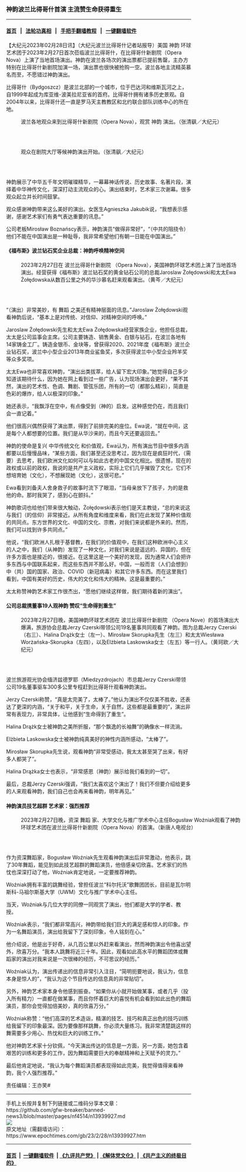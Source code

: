 ### 神韵波兰比得哥什首演 主流赞生命获得重生
------------------------

#### [首页](https://github.com/gfw-breaker/banned-news3/blob/master/README.md) &nbsp;&nbsp;|&nbsp;&nbsp; [法轮功真相](https://github.com/begood0513/basic/blob/master/README.md)  &nbsp;&nbsp;|&nbsp;&nbsp; [手把手翻墙教程](https://github.com/gfw-breaker/guides/wiki)  &nbsp;&nbsp;|&nbsp;&nbsp; [一键翻墙软件](https://github.com/gfw-breaker/nogfw/blob/master/README.md)  



<div><p>
 【大纪元2023年02月28日讯】（大纪元波兰比得哥什记者站报导）美国
 <ok href="https://www.epochtimes.com/gb/tag/%E7%A5%9E%E9%9F%B5.html">
  神韵
 </ok>
 环球艺术团于2023年2月27日首次莅临波兰比得哥什，在比得哥什新剧院（Opera Nova）上演了当地首场演出。神韵在波兰各场次的演出票都已提前售罄，主办方特别在比得哥什新剧院加演一场，演出票也很快被抢购一空。波兰各地主流精英慕名而至，不愿错过神韵演出。
</p>
<p>
 比得哥什（Bydgoszcz）是波兰北部的一个城市，位于巴达河和维斯瓦河之上，自1999年起成为库亚维-波美拉尼亚省的首府。比得哥什拥有诸多历史景观。自2004年以来，比得哥什还一直是罗马天主教教区和北约联合部队训练中心的所在地。
</p>
<figure aria-describedby="caption-attachment-13939934" class="wp-caption aligncenter" id="attachment_13939934" style="width: 600px">
 <ok href="https://i.epochtimes.com/assets/uploads/2023/02/id13939934-230227163423100101.jpg" target="_blank">
  <img alt="" class="size-large wp-image-13939934" src="https://i.epochtimes.com/assets/uploads/2023/02/id13939934-230227163423100101-600x400.jpg" title=""/>
 </ok>
 <br/><figcaption class="wp-caption-text" id="caption-attachment-13939934">
  波兰各地观众来到比得哥什新剧院（Opera Nova），观赏
  <ok href="https://www.epochtimes.com/gb/tag/%E7%A5%9E%E9%9F%B5.html">
   神韵
  </ok>
  演出。（张清飖／大纪元）
 </figcaption><br/>
</figure><br/>
<figure aria-describedby="caption-attachment-13939935" class="wp-caption aligncenter" id="attachment_13939935" style="width: 600px">
 <ok href="https://i.epochtimes.com/assets/uploads/2023/02/id13939935-230227163415100101.jpg" target="_blank">
  <img alt="" class="size-large wp-image-13939935" src="https://i.epochtimes.com/assets/uploads/2023/02/id13939935-230227163415100101-600x400.jpg" title=""/>
 </ok>
 <br/><figcaption class="wp-caption-text" id="caption-attachment-13939935">
  观众在剧院大厅等候神韵演出开始。（张清飖／大纪元）
 </figcaption><br/>
</figure><br/>
<p>
 神韵展示了中华五千年文明璀璨精华，一幕幕神话传说、历史故事、名著片段，演绎着中华神传文化，深深打动主流观众的心。演出结束时，艺术家三次谢幕。很多观众起立并长时间鼓掌。
</p>
<p>
 观众感谢神韵带来这么美好的演出。女医生Agnieszka Jakubik说，“我想表示感谢，感谢艺术家们有勇气表达重要的讯息。”
</p>
<p>
 公司老板Mirosław Boznańscy表示，神韵演员“做得非常好”，“（中共的阻挠令）他们不能在中国演出是一种耻辱，我非常希望他们有朝一日能在中国演出。”
</p>
<h4>
 《福布斯》波兰钻石奖企业总裁：神韵呼唤精神空间
</h4>
<figure aria-describedby="caption-attachment-13939936" class="wp-caption aligncenter" id="attachment_13939936" style="width: 600px">
 <ok href="https://i.epochtimes.com/assets/uploads/2023/02/id13939936-230227171402100101.jpg" target="_blank">
  <img alt="" class="size-large wp-image-13939936" src="https://i.epochtimes.com/assets/uploads/2023/02/id13939936-230227171402100101-600x400.jpg" title=""/>
 </ok>
 <br/><figcaption class="wp-caption-text" id="caption-attachment-13939936">
  2023年2月27日在
  <ok href="https://www.epochtimes.com/gb/tag/%E6%B3%A2%E5%85%B0%E6%AF%94%E5%BE%97%E5%93%A5%E4%BB%80%E6%96%B0%E5%89%A7%E9%99%A2.html">
   波兰比得哥什新剧院
  </ok>
  （Opera Nova），美国神韵环球艺术团上演了当地首场演出。经营获得《福布斯》波兰钻石奖的黄金钻石公司的总裁Jaroslaw Żołędowski和太太Ewa Żołędowska从数百公里之外的华沙慕名赶来观看演出。（黄芩／大纪元）
 </figcaption><br/>
</figure><br/>
<p>
 “（演出）非常美妙，有
 <ok href="https://www.epochtimes.com/gb/tag/%E8%88%9E%E8%B9%88.html">
  舞蹈
 </ok>
 之美还有精神层面的讯息。”Jaroslaw Żołędowski观看神韵后说，“基本上是对传统、对信仰、对精神空间的呼唤。”
</p>
<p>
 Jaroslaw Żołędowski先生和太太Ewa Żołędowska经营家族企业，他担任总裁，太太是公司监事会主席。公司主要铸造、销售黄金、白银与钻石，在波兰各地有14家铸金工厂。铸造金银币、金块等，曾获得2020、2021年度《福布斯》波兰企业钻石奖，波兰中小型企业2013年商业鲨鱼奖，多次获得波兰中小型企业羚羊奖等众多奖项。
</p>
<p>
 太太Ewa也非常喜欢神韵，“演出出类拔萃，给人留下宏大印象。”她觉得自己多少知道该期待什么，因为她在网上看到过一些广告，认为现场演出会更好，“果不其然，演出的艺术性、色调、舞剧、管弦乐团，所有的一切（都那么精彩），简直是色彩的爆炸，给人以极深的印象。”
</p>
<p>
 她还表示，“我飘浮在空中，有点像受到（神的）启发。这种感觉仍在，而且我们会一直记着。”
</p>
<p>
 他们很高兴偶然获得了演出票，得到了前排完美的座位。Ewa说，“就在中间，这是每个人都想要的位置。我们是从华沙来的，而且今天还要返回去。”
</p>
<p>
 神韵的使命是复兴
 <ok href="https://www.epochtimes.com/gb/tag/%E4%B8%AD%E5%8D%8E%E4%BC%A0%E7%BB%9F%E6%96%87%E5%8C%96.html">
  中华传统文化
 </ok>
 和价值观，Ewa认为，所有演出节目中很多内涵都要以后慢慢品味，“某些方面，我们甚至还没思考过，因为现在是疯狂时代，（需要）去思考，我们欧洲文化如何可以与如此古老的中国文化相比。很遗憾，现在的政权或以前的政权，我说的是共产主义政权，实际上它们几乎摧毁了文化，它们不想培育她（文化），不想展现她（文化），这很可悲。”
</p>
<p>
 Ewa看到刘备夫人舍身救子的故事时流下了眼泪，“当母亲放下了孩子，为的是救他的命。那时我哭了，感到心在颤抖。”
</p>
<p>
 神韵歌词也给他们带来很大触动，Żołędowski表示他们是天主教徒，“总的来说这与我们（的信仰）非常接近。从所有角度和维度来看，我们在此发现了某种价值观的共同点。东方世界的文化、中国的文化、宗教，对我们来说都是外来的。然而，我们可以找到许多共同点。”
</p>
<p>
 他说，“我们欧洲人扎根于基督教，在我们的价值观中，在我们这种欧洲中心主义的人之中，我们（从神韵）发现了一种文化，对我们来说是遥远的、异国的，但在许多方面也是接近的，很接近。在这里这是一个美好的发现，因为通常人们会把许多东西与中国联系起来，而这些东西并不那么好。中国，一般而言（人们会想到）中（共）国的国家、政治、COVID（新冠病毒）和其它许多东西。而在这里我们看到，中国有美好的历史，伟大的文化和伟大的精神。这是最重要的。”
</p>
<p>
 太太称赞神韵艺术家工作很杰出，“愿他们继续这样做，我们期待着新的演出”。
</p>
<h4>
 公司总裁携董事19人观神韵 赞叹“生命得到重生”
</h4>
<figure aria-describedby="caption-attachment-13939937" class="wp-caption aligncenter" id="attachment_13939937" style="width: 600px">
 <ok href="https://i.epochtimes.com/assets/uploads/2023/02/id13939937-230227173558100101.jpg" target="_blank">
  <img alt="" class="size-large wp-image-13939937" src="https://i.epochtimes.com/assets/uploads/2023/02/id13939937-230227173558100101-600x400.jpg" title=""/>
 </ok>
 <br/><figcaption class="wp-caption-text" id="caption-attachment-13939937">
  2023年2月27日晚，美国神韵环球艺术团在
  <ok href="https://www.epochtimes.com/gb/tag/%E6%B3%A2%E5%85%B0%E6%AF%94%E5%BE%97%E5%93%A5%E4%BB%80%E6%96%B0%E5%89%A7%E9%99%A2.html">
   波兰比得哥什新剧院
  </ok>
  （Opera Nove）的首场演出大爆满，旅游协会总裁Jerzy Czerski带领公司19名董事共同观看了神韵。图为总裁Jerzy Czerski（右三）、Halina Drążk女士（左一）、Mirosław Skorupka先生（左三）和太太Wiesława Worżańska-Skorupka（左四），以及Elżbieta Laskowska女士（左五）等一行人。（黄珂欧／大纪元）
 </figcaption><br/>
</figure><br/>
<p>
 波兰旅游观光协会缅济兹德罗耶（Miedzyzdrojach）市总裁Jerzy Czerski带领公司19名董事驱车300多公里专程赶到比得哥什观看神韵演出。
</p>
<p>
 Jerzy Czerski称赞，“真是太完美了，太棒了。”他认为演出不仅仅美不胜收，还表达了更深的内涵，“关于和平，关于生命，关于自然，这些都是最重要的”，演出非常有表现力，非常具体，让他感到“生命得到了重生”。
</p>
<p>
 Halina Drążk女士被神韵之美所折服，“那个飘逸的长袖舞”的确像水一样流淌。
</p>
<p>
 Elżbieta Laskowska女士被神韵纯真美好的神性内涵所感动，“太棒了”。
</p>
<p>
 Mirosław Skorupka先生说，观看神韵“非常受感动，我太太甚至哭了出来，有好多人都哭了”。
</p>
<p>
 Halina Drążka女士也表示，“非常感恩（神韵）展示给我们看到的一切”。
</p>
<p>
 最后，总裁Jerzy Czerski强调，“我们太喜欢这个演出了！我们不但要介绍给更多的人来观看神韵，我们自己也会再来看神韵，明年再见。”
</p>
<h4>
 神韵演员技艺超群 艺术家：强烈推荐
</h4>
<figure aria-describedby="caption-attachment-13939938" class="wp-caption aligncenter" id="attachment_13939938" style="width: 600px">
 <ok href="https://i.epochtimes.com/assets/uploads/2023/02/id13939938-230227163421100101.jpg" target="_blank">
  <img alt="" class="size-large wp-image-13939938" src="https://i.epochtimes.com/assets/uploads/2023/02/id13939938-230227163421100101-600x400.jpg" title=""/>
 </ok>
 <br/><figcaption class="wp-caption-text" id="caption-attachment-13939938">
  2023年2月27日晚，资深
  <ok href="https://www.epochtimes.com/gb/tag/%E8%88%9E%E8%B9%88.html">
   舞蹈
  </ok>
  家、大学文化与推广学术中心主任Bogusław Woźniak观看了神韵环球艺术团在波兰比得哥什新剧院（Opera Nova）的首演。（新唐人电视台）
 </figcaption><br/>
</figure><br/>
<p>
 作为资深舞蹈家，Bogusław Woźniak先生观看神韵演出后非常激动，他表示，跳了30年舞蹈，能见到如此技艺超群的舞蹈演员，他倍感亲切欣喜。艺术家们的热忱也深深打动了他，Woźniak肯定地说，一定要推荐神韵。
</p>
<p>
 Woźniak拥有丰富的跳舞经验，曾担任波兰“科尔托沃”歌舞团团长，目前是瓦尔明斯科-马祖尔斯基大学（UWM）文化与推广学术中心主任。
</p>
<p>
 当天，Woźniak与几位大学的同僚一同观赏了演出，他们都是大学的学者、教授。
</p>
<p>
 Woźniak表示，“我们都非常高兴，神韵带给我们巨大的满足感和惊人的印象。作为一名舞蹈演员，演出给我留下了深刻印象，令人铭刻在心。”
</p>
<p>
 他介绍说，他是出于好奇，从几百公里以外赶来看演出，然而神韵演出令他喜出望外，欣喜万分。“我本人跳舞将近三十年。因此，观看如此高水平的舞蹈团体或舞蹈家的演出对我来说是一次很棒的经历，不可思议的经历。”
</p>
<p>
 Woźniak认为，演出传递出的信息非常引入注目，“简明扼要地说，我认为，信息本身是惊人的”，“我认为这个节目传达的信息真的非常贴切”。
</p>
<p>
 另外，神韵艺术家本身令他感到振奋。“如果你从小就开始做某事，或者几乎（投入所有精力）一直都在做某事，而且你怀着巨大的喜悦有机会看到如此出色的舞蹈演员，那你会觉得加倍美妙，真的欣喜万分。”
</p>
<p>
 Woźniak称赞：“他们高深的艺术造诣，精湛的技艺、技巧和真正出色的技巧训练给我留下的印象最深。因为要像那样跳舞，你必须大量练习。我非常清楚跳这样的舞需要多少用心、热忱和巨大的训练工作。”
</p>
<p>
 他对神韵艺术家十分钦佩，“今天演出传达的信息是一方面，另一方面，她包含着艰苦的训练和更多的工作，因为舞蹈需要巨大的奉献精神和上天赋予的灵力。”
</p>
<p>
 最后他肯定地说，“我认为每个舞蹈演员都表现得如此完美，我觉得值得来看神韵，我个人强烈推荐。”
</p>
<p>
 责任编辑：王亦笑#
</p>
</div>
<hr/>
手机上长按并复制下列链接或二维码分享本文章：<br/>
https://github.com/gfw-breaker/banned-news3/blob/master/pages/nf4514/n13939927.md <br/>
<a href='https://github.com/gfw-breaker/banned-news3/blob/master/pages/nf4514/n13939927.md'><img src='https://github.com/gfw-breaker/banned-news3/blob/master/pages/nf4514/n13939927.md.png'/></a> <br/>
原文地址（需翻墙访问）：https://www.epochtimes.com/gb/23/2/28/n13939927.htm


------------------------
#### [首页](https://github.com/gfw-breaker/banned-news3/blob/master/README.md) &nbsp;|&nbsp; [一键翻墙软件](https://github.com/gfw-breaker/nogfw/blob/master/README.md) &nbsp;| [《九评共产党》](https://github.com/gfw-breaker/9ping.md/blob/master/README.md#九评之一评共产党是什么) | [《解体党文化》](https://github.com/gfw-breaker/jtdwh.md/blob/master/README.md) | [《共产主义的终极目的》](https://github.com/gfw-breaker/gczydzjmd.md/blob/master/README.md)


<img src='http://gfw-breaker.win/banned-news3/pages/nf4514/n13939927.md' width='0px' height='0px'/>
